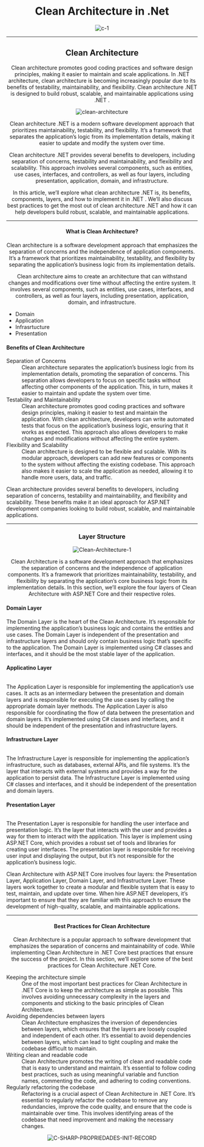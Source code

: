<div align="center">
<h1>Clean Architecture in .Net</h1>
  
![c-1](https://github.com/KTajerbashi/CleanArchitecture/assets/89404392/6872c1d8-b8c2-4d37-be79-2113f064056b)

  <hr/>
  
<div align="center">
  <h2>Clean Architecture</h2>
<p>
  Clean architecture promotes good coding practices and software design principles, making it easier to maintain and scale applications. In .NET  architecture, clean architecture is becoming increasingly popular due to its benefits of testability, maintainability, and flexibility. Clean architecture .NET  is designed to build robust, scalable, and maintainable applications using .NET .
</p>

![clean-architecture](https://github.com/KTajerbashi/CleanArchitecture/assets/89404392/bb8498a6-745f-442b-9692-4592d6a50ca2)
<p>
      Clean architecture .NET  is a modern software development approach that prioritizes maintainability, testability, and flexibility. It’s a framework that separates the application’s  logic from its implementation details, making it easier to update and modify the system over time.

Clean architecture .NET  provides several benefits to developers, including separation of concerns, testability and maintainability, and flexibility and scalability. This approach involves several components, such as entities, use cases, interfaces, and controllers, as well as four layers, including presentation, application, domain, and infrastructure.

In this article, we’ll explore what clean architecture .NET  is, its benefits, components, layers, and how to implement it in .NET . We’ll also discuss best practices to get the most out of clean architecture .NET  and how it can help developers build robust, scalable, and maintainable applications.

<hr/>
<h4>What is Clean Architecture?</h4>

Clean architecture is a software development approach that emphasizes the separation of concerns and the independence of application components. It’s a framework that prioritizes maintainability, testability, and flexibility by separating the application’s  business logic from its implementation details.

Clean architecture aims to create an architecture that can withstand changes and modifications over time without affecting the entire system. It involves several components, such as entities, use cases, interfaces, and controllers, as well as four layers, including presentation, application, domain, and infrastructure.
</p>
<div align="left">
  <ul>
    <li>Domain</li>
    <li>Application</li>
    <li>Infrasrtucture</li>
    <li>Presentation</li>
  </ul>
</div>
<div align="left">
  <h4>Benefits of Clean Architecture</h4>
  <dl>
    <dt>Separation of Concerns</dt>
    <dd>
      Clean architecture separates the application’s  business logic from its implementation details,
      promoting the separation of concerns. This separation allows developers to focus on specific tasks without affecting other components of the application.
      This, in turn, makes it easier to maintain and update the system over time.
    </dd>
    <dt>Testability and Maintainability</dt>
    <dd>
      Clean architecture promotes good coding practices and software design principles, 
      making it easier to test and maintain the application. With clean architecture, 
      developers can write automated tests that focus on the application’s  business logic, 
      ensuring that it works as expected. This approach also allows developers to make changes and modifications without affecting the entire system.
    </dd>
      <dt>Flexibility and Scalability</dt>
    <dd>
      Clean architecture is designed to be flexible and scalable. With its modular approach,
      developers can add new features or components to the system without affecting the existing codebase.
      This approach also makes it easier to scale the application as needed, allowing it to handle more users, data, and traffic.
    </dd>
  </dl>
  <p>
    Clean architecture provides several benefits to developers, including separation of concerns, 
    testability and maintainability, and flexibility and scalability. 
    These benefits make it an ideal approach for ASP.NET development companies looking to build robust, 
    scalable, and maintainable applications.
  </p>
</div>

<hr/>

<h3>Layer Structure</h3>

![Clean-Architecture-1](https://github.com/KTajerbashi/CleanArchitecture/assets/89404392/e5396338-a2ac-4726-af1e-a4b0030d8b00)
<p>
  Clean Architecture is a software development approach that emphasizes the separation of concerns and the independence of application components.
  It’s a framework that prioritizes maintainability, testability, and flexibility by separating the application’s core business logic from its implementation details.
  In this section, we’ll explore the four layers of Clean Architecture with ASP.NET Core and their respective roles.  
</p>
<div align="left">
    <div>
      <h4>Domain Layer</h4>    
      <p>
          The Domain Layer is the heart of the Clean Architecture. It’s responsible for implementing the application’s business 
          logic and contains the entities and use cases. The Domain Layer is independent of the presentation and infrastructure layers 
          and should only contain business logic that’s specific to the application. The Domain Layer is implemented using C# classes
          and interfaces, and it should be the most stable layer of the application.  
      </p>
    </div>
    <div>
    <h4>Applicatino Layer</h4>
      <img/>
      <p>
      The Application Layer is responsible for implementing the application’s use cases. 
        It acts as an intermediary between the presentation and domain layers and is responsible for executing the 
        use cases by calling the appropriate domain layer methods. The Application Layer is also responsible for coordinating the flow of
        data between the presentation and domain layers. It’s implemented using C# classes and interfaces, and it should be independent of 
        the presentation and infrastructure layers.  
      </p>
    </div>
    <div>
      <h4>Infrastructure Layer</h4>
      <img/>
      <p>
      The Infrastructure Layer is responsible for implementing the application’s infrastructure, 
        such as databases, external APIs, and file systems. It’s the layer that interacts with external 
        systems and provides a way for the application to persist data. The Infrastructure Layer is implemented
        using C# classes and interfaces, and it should be independent of the presentation and domain layers.  
      </p>
    </div>
    <div>
      <h4>Presentation Layer</h4>
      <img/>
      <p>
        The Presentation Layer is responsible for handling the user interface and presentation logic.
        It’s the layer that interacts with the user and provides a way for them to interact with the application.
        This layer is implement using ASP.NET Core, which provides a robust set of tools and libraries for creating user interfaces. 
        The presentation layer is responsible for receiving user input and displaying the output, but it’s not responsible for the application’s business logic.
      </p>
    </div>
    <p>
    Clean Architecture with ASP.NET Core involves four layers: the Presentation Layer, Application Layer, Domain Layer, and Infrastructure Layer. 
    These layers work together to create a modular and flexible system that is easy to test, maintain, and update over time. When hire ASP.NET developers, 
    it’s important to ensure that they are familiar with this approach to ensure the development of high-quality, scalable, and maintainable applications.
    </p>
</div>
<hr/>
</div>
<div>
  <h4>Best Practices for Clean Architecture</h4>
  <p>
    Clean Architecture is a popular approach to software development that emphasizes the separation of concerns and maintainability of code.
    While implementing Clean Architecture in .NET Core best practices that ensure the success of the project. In this section,
    we’ll explore some of the best practices for Clean Architecture .NET Core.
  </p>

  <dl align="left">
    <dt>Keeping the architecture simple</dt>
    <dd>
      One of the most important best practices for Clean Architecture in .NET Core is to keep the architecture as simple as possible.
      This involves avoiding unnecessary complexity in the layers and components and sticking to the basic principles of Clean Architecture.
    </dd>
    <dt>Avoiding dependencies between layers</dt>
    <dd>
    Clean Architecture emphasizes the inversion of dependencies between layers, 
      which ensures that the layers are loosely coupled and independent of each other. 
      It’s essential to avoid dependencies between layers, 
      which can lead to tight coupling and make the codebase difficult to maintain.
    </dd>
    <dt>Writing clean and readable code</dt>
    <dd>
      Clean Architecture promotes the writing of clean and readable code that is easy to understand and maintain.
      It’s essential to follow coding best practices, such as using meaningful variable and function names, 
      commenting the code, and adhering to coding conventions.
    </dd>
    <dt>Regularly refactoring the codebase</dt>
    <dd>
      Refactoring is a crucial aspect of Clean Architecture in .NET Core. It’s essential to regularly refactor the codebase to remove any redundancies,
      improve the code quality, and ensure that the code is maintainable over time. 
      This involves identifying areas of the codebase that need improvement and making the necessary changes.
    </dd>
  </dl>
</div>

  ![C-SHARP-PROPRIEDADES-INIT-RECORD](https://github.com/KTajerbashi/CleanArchitecture/assets/89404392/0daad603-5979-4e09-9d84-5e51f62761b7)
</div>
